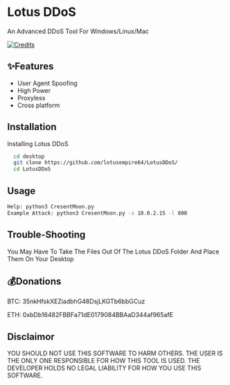 
# Lotus DDoS

An Advanced DDoS Tool For Windows/Linux/Mac 

[![Credits](https://img.shields.io/badge/Made%20By-Lotus%20Empire-brightgreen)](https://discord.gg/EABQyftBgW) 

## ✨Features

- User Agent Spoofing
- High Power
- Proxyless
- Cross platform


## Installation

Installing Lotus DDoS

```bash 
  cd desktop
  git clone https://github.com/lotusempire64/LotusDDoS/
  cd LotusDDoS
```
## Usage 
```bash 
Help: python3 CresentMoon.py 
Example Attack: python3 CresentMoon.py -s 10.0.2.15 -l 800 
``` 
## Trouble-Shooting 
You May Have To Take The Files Out Of The Lotus DDoS Folder And Place Them On Your Desktop 

## 💰Donations 
BTC: 35nkHfskXEZiadbhG48DsjLKGTb6bbGCuz 

ETH: 0xbDb16482FBBFa71dE0179084BBAaD344af965afE 

## Disclaimor 
YOU SHOULD NOT USE THIS SOFTWARE TO HARM OTHERS. THE USER IS THE ONLY ONE RESPONSIBLE FOR HOW THIS TOOL IS USED. THE DEVELOPER HOLDS NO LEGAL LIABILITY FOR HOW YOU USE THIS SOFTWARE.
